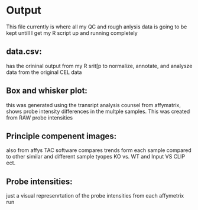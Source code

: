 # Output 

This file currently is where all my QC and rough anlysis data is going to be kept untill I get my R script up and running completely 

## data.csv:
has the orininal output from my R srit[p to normalize, annotate, and analysze data from the original CEL data 
## Box and whisker plot:
this was generated using the transript analysis counsel from affymatrix, shows probe intensity differences in the multple samples. This was created from RAW probe intensities 
## Principle compenent images: 
also from affys TAC software compares trends form each sample compared to other similar and different sample tyopes KO vs. WT and Input VS CLIP ect.
## Probe intensities:
just a visual represenrtation of the probe intensities from each affymetrix run 

